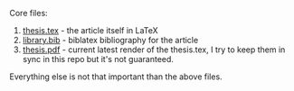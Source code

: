 Core files:

1. [thesis.tex](./thesis.tex) - the article itself in LaTeX
2. [library.bib](./library.bib) - biblatex bibliography for the article
3. [thesis.pdf](./thesis.pdf) - current latest render of the thesis.tex, I try to keep them in sync in this repo but it's not guaranteed.

Everything else is not that important than the above files.

